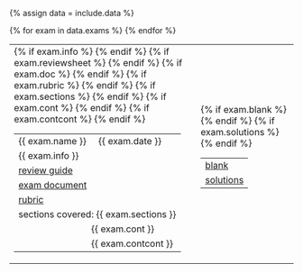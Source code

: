 {% assign data = include.data %}
<table class="asst-table">
{% for exam in data.exams %}
<tr>
	<td>
		<table class="inner">
		  <tr>
			    <td>{{ exam.name }} &nbsp; &nbsp; {{ exam.date }}</td>
			</tr>
		  {% if exam.info %}
		  	<tr>
			      <td>{{ exam.info }}</td>
			  </tr>
			{% endif %}
		  {% if exam.reviewsheet %}
		  	<tr>
			      <td><a href="{{ data.home }}/{{ exam.reviewsheet }}">review guide</a></td>
			  </tr>
			{% endif %}
		  {% if exam.doc %}
		  	<tr>
			      <td><a href="{{ data.home }}/{{ exam.doc }}">exam document</a></td>
			  </tr>
			{% endif %}
		  {% if exam.rubric %}
		  <tr>
			    <td><a href="{{ data.home }}/{{ exam.rubric }}">rubric</a></td>
			</tr>
			{% endif %}
		  {% if exam.sections %}
			<tr>
			    <td>sections covered: {{ exam.sections }}</td>
			</tr>
			{% endif %}
		  {% if exam.cont %}
			<tr>
			    <td>&nbsp; &nbsp; &nbsp; &nbsp; &nbsp; &nbsp; &nbsp; &nbsp; &nbsp; &nbsp; &nbsp; &nbsp; &nbsp; &nbsp; &nbsp;  {{ exam.cont }}</td>
			</tr>
			{% endif %}
		  {% if exam.contcont %}
			<tr>
			    <td>&nbsp; &nbsp; &nbsp; &nbsp; &nbsp; &nbsp; &nbsp; &nbsp; &nbsp; &nbsp; &nbsp; &nbsp; &nbsp; &nbsp; &nbsp;  {{ exam.contcont }}</td>
			</tr>
			{% endif %}
		</table>
	</td>
	<td>
		<table class="inner">
		  {% if exam.blank %}
		  <tr>
			    <td><a href="{{ data.home }}/{{ exam.blank }}">blank</a></td>
			</tr>
			{% endif %}
		  {% if exam.solutions %}
			<tr>
			    <td><a href="{{ data.home }}/{{ exam.solutions }}">solutions</a></td>
			</tr>
			{% endif %}
		</table>
		<div style="padding-bottom: 10px"></div>
	</td>
</tr>
{% endfor %}
</table>

